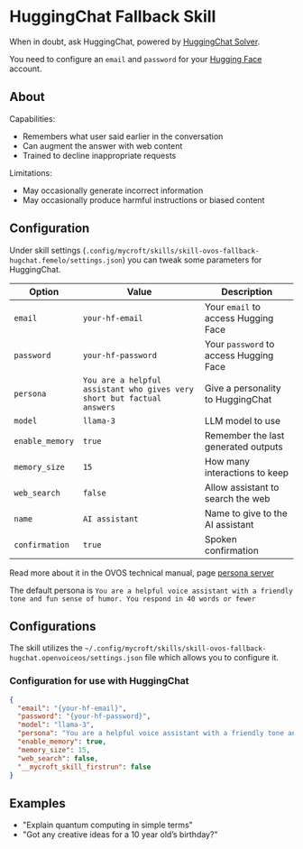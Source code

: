 # HuggingChat Fallback Skill

When in doubt, ask HuggingChat, powered by [HuggingChat Solver](https://github.com/femelo/ovos-solver-plugin-hugchat-persona).

You need to configure an `email` and `password` for your [Hugging Face](https://huggingface.co) account.

## About

Capabilities:

- Remembers what user said earlier in the conversation
- Can augment the answer with web content
- Trained to decline inappropriate requests

Limitations:

- May occasionally generate incorrect information
- May occasionally produce harmful instructions or biased content

## Configuration

Under skill settings (`.config/mycroft/skills/skill-ovos-fallback-hugchat.femelo/settings.json`) you can tweak some parameters for HuggingChat.

| Option          | Value                                                                  | Description                             |
| --------------- | ---------------------------------------------------------------------- | --------------------------------------- |
| `email`         | `your-hf-email`                                                        | Your `email` to access Hugging Face     |
| `password`      | `your-hf-password`                                                     | Your `password` to access Hugging Face  |
| `persona`       | `You are a helpful assistant who gives very short but factual answers` | Give a personality to HuggingChat       |
| `model`         | `llama-3`                                                              | LLM model to use                        |
| `enable_memory` | `true`                                                                 | Remember the last generated outputs     |
| `memory_size`   | `15`                                                                   | How many interactions to keep           |
| `web_search`    | `false`                                                                | Allow assistant to search the web       |
| `name`          | `AI assistant`                                                         | Name to give to the AI assistant        |
| `confirmation`  | `true`                                                                 | Spoken confirmation                     |

Read more about it in the OVOS technical manual, page [persona server](https://openvoiceos.github.io/ovos-technical-manual/persona_server/#compatible-projects)

The default persona is `You are a helpful voice assistant with a friendly tone and fun sense of humor. You respond in 40 words or fewer`

## Configurations

The skill utilizes the `~/.config/mycroft/skills/skill-ovos-fallback-hugchat.openvoiceos/settings.json` file which allows you to configure it.

### Configuration for use with HuggingChat

```json
{
  "email": "{your-hf-email}",
  "password": "{your-hf-password}",
  "model": "llama-3",
  "persona": "You are a helpful voice assistant with a friendly tone and fun sense of humor",
  "enable_memory": true,
  "memory_size": 15,
  "web_search": false,
  "__mycroft_skill_firstrun": false
}
```

## Examples

- "Explain quantum computing in simple terms"
- "Got any creative ideas for a 10 year old’s birthday?"
